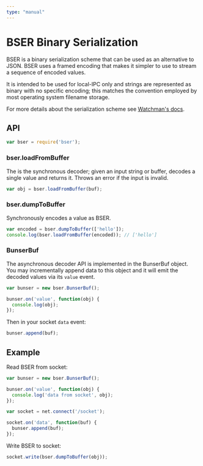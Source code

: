 ```yaml
---
type: "manual"
---
```


# BSER Binary Serialization

BSER is a binary serialization scheme that can be used as an alternative to JSON.
BSER uses a framed encoding that makes it simpler to use to stream a sequence of
encoded values.

It is intended to be used for local-IPC only and strings are represented as binary
with no specific encoding; this matches the convention employed by most operating
system filename storage.

For more details about the serialization scheme see
[Watchman's docs](https://facebook.github.io/watchman/docs/bser.html).

## API

```js
var bser = require('bser');
```

### bser.loadFromBuffer

The is the synchronous decoder; given an input string or buffer,
decodes a single value and returns it.  Throws an error if the
input is invalid.

```js
var obj = bser.loadFromBuffer(buf);
```

### bser.dumpToBuffer

Synchronously encodes a value as BSER.

```js
var encoded = bser.dumpToBuffer(['hello']);
console.log(bser.loadFromBuffer(encoded)); // ['hello']
```

### BunserBuf

The asynchronous decoder API is implemented in the BunserBuf object.
You may incrementally append data to this object and it will emit the
decoded values via its `value` event.

```js
var bunser = new bser.BunserBuf();

bunser.on('value', function(obj) {
  console.log(obj);
});
```

Then in your socket `data` event:

```js
bunser.append(buf);
```

## Example

Read BSER from socket:

```js
var bunser = new bser.BunserBuf();

bunser.on('value', function(obj) {
  console.log('data from socket', obj);
});

var socket = net.connect('/socket');

socket.on('data', function(buf) {
  bunser.append(buf);
});
```

Write BSER to socket:

```js
socket.write(bser.dumpToBuffer(obj));
```
